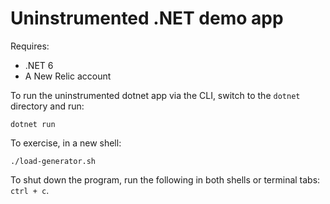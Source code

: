 # Uninstrumented .NET demo app

Requires:

* .NET 6
* A New Relic account

To run the uninstrumented dotnet app via the CLI, switch to the `dotnet` directory and run:

```shell
dotnet run
```

To exercise, in a new shell:
```shell
./load-generator.sh
```

To shut down the program, run the following in both shells or terminal tabs: `ctrl + c`. 